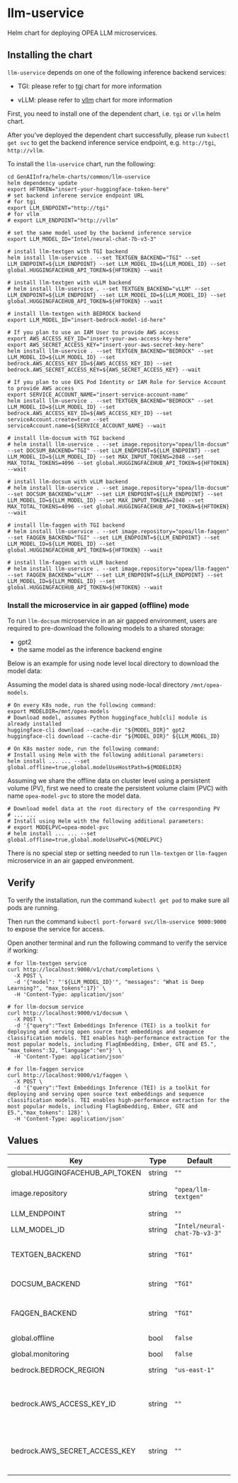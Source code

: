 # llm-uservice

Helm chart for deploying OPEA LLM microservices.

## Installing the chart

`llm-uservice` depends on one of the following inference backend services:

- TGI: please refer to [tgi](../tgi) chart for more information

- vLLM: please refer to [vllm](../vllm) chart for more information

First, you need to install one of the dependent chart, i.e. `tgi` or `vllm` helm chart.

After you've deployed the dependent chart successfully, please run `kubectl get svc` to get the backend inference service endpoint, e.g. `http://tgi`, `http://vllm`.

To install the `llm-uservice` chart, run the following:

```console
cd GenAIInfra/helm-charts/common/llm-uservice
helm dependency update
export HFTOKEN="insert-your-huggingface-token-here"
# set backend inferene service endpoint URL
# for tgi
export LLM_ENDPOINT="http://tgi"
# for vllm
# export LLM_ENDPOINT="http://vllm"

# set the same model used by the backend inference service
export LLM_MODEL_ID="Intel/neural-chat-7b-v3-3"

# install llm-textgen with TGI backend
helm install llm-uservice . --set TEXTGEN_BACKEND="TGI" --set LLM_ENDPOINT=${LLM_ENDPOINT} --set LLM_MODEL_ID=${LLM_MODEL_ID} --set global.HUGGINGFACEHUB_API_TOKEN=${HFTOKEN} --wait

# install llm-textgen with vLLM backend
# helm install llm-uservice . --set TEXTGEN_BACKEND="vLLM" --set LLM_ENDPOINT=${LLM_ENDPOINT} --set LLM_MODEL_ID=${LLM_MODEL_ID} --set global.HUGGINGFACEHUB_API_TOKEN=${HFTOKEN} --wait

# install llm-textgen with BEDROCK backend
export LLM_MODEL_ID="insert-bedrock-model-id-here"

# If you plan to use an IAM User to provide AWS access
export AWS_ACCESS_KEY_ID="insert-your-aws-access-key-here"
export AWS_SECRET_ACCESS_KEY="insert-your-aws-secret-key-here"
helm install llm-uservice . --set TEXTGEN_BACKEND="BEDROCK" --set LLM_MODEL_ID=${LLM_MODEL_ID} --set bedrock.AWS_ACCESS_KEY_ID=${AWS_ACCESS_KEY_ID} --set bedrock.AWS_SECRET_ACCESS_KEY=${AWS_SECRET_ACCESS_KEY} --wait

# If you plan to use EKS Pod Identity or IAM Role for Service Account to provide AWS access
export SERVICE_ACCOUNT_NAME="insert-service-account-name"
helm install llm-uservice . --set TEXTGEN_BACKEND="BEDROCK" --set LLM_MODEL_ID=${LLM_MODEL_ID} --set bedrock.AWS_ACCESS_KEY_ID=${AWS_ACCESS_KEY_ID} --set serviceAccount.create=true --set serviceAccount.name=${SERVICE_ACCOUNT_NAME} --wait

# install llm-docsum with TGI backend
# helm install llm-uservice . --set image.repository="opea/llm-docsum" --set DOCSUM_BACKEND="TGI" --set LLM_ENDPOINT=${LLM_ENDPOINT} --set LLM_MODEL_ID=${LLM_MODEL_ID} --set MAX_INPUT_TOKENS=2048 --set MAX_TOTAL_TOKENS=4096 --set global.HUGGINGFACEHUB_API_TOKEN=${HFTOKEN} --wait

# install llm-docsum with vLLM backend
# helm install llm-uservice . --set image.repository="opea/llm-docsum" --set DOCSUM_BACKEND="vLLM" --set LLM_ENDPOINT=${LLM_ENDPOINT} --set LLM_MODEL_ID=${LLM_MODEL_ID} --set MAX_INPUT_TOKENS=2048 --set MAX_TOTAL_TOKENS=4096 --set global.HUGGINGFACEHUB_API_TOKEN=${HFTOKEN} --wait

# install llm-faqgen with TGI backend
# helm install llm-uservice . --set image.repository="opea/llm-faqgen" --set FAQGEN_BACKEND="TGI" --set LLM_ENDPOINT=${LLM_ENDPOINT} --set LLM_MODEL_ID=${LLM_MODEL_ID} --set global.HUGGINGFACEHUB_API_TOKEN=${HFTOKEN} --wait

# install llm-faqgen with vLLM backend
# helm install llm-uservice . --set image.repository="opea/llm-faqgen" --set FAQGEN_BACKEND="vLLM" --set LLM_ENDPOINT=${LLM_ENDPOINT} --set LLM_MODEL_ID=${LLM_MODEL_ID} --set global.HUGGINGFACEHUB_API_TOKEN=${HFTOKEN} --wait
```

### Install the microservice in air gapped (offline) mode

To run `llm-docsum` microservice in an air gapped environment, users are required to pre-download the following models to a shared storage:

- gpt2
- the same model as the inference backend engine

Below is an example for using node level local directory to download the model data:

Assuming the model data is shared using node-local directory `/mnt/opea-models`.

```
# On every K8s node, run the following command:
export MODELDIR=/mnt/opea-models
# Download model, assumes Python huggingface_hub[cli] module is already installed
huggingface-cli download --cache-dir "${MODEL_DIR}" gpt2
huggingface-cli download --cache-dir "${MODEL_DIR}" ${LLM_MODEL_ID}

# On K8s master node, run the following command:
# Install using Helm with the following additional parameters:
helm install ... ... --set global.offline=true,global.modelUseHostPath=${MODELDIR}

```

Assuming we share the offline data on cluster level using a persistent volume (PV), first we need to create the persistent volume claim (PVC) with name `opea-model-pvc` to store the model data.

```
# Download model data at the root directory of the corresponding PV
# ... ...
# Install using Helm with the following additional parameters:
# export MODELPVC=opea-model-pvc
# helm install ... ... --set global.offline=true,global.modelUsePVC=${MOELPVC}
```

There is no special step or setting needed to run `llm-textgen` or `llm-faqgen` microservice in an air gapped environment.

## Verify

To verify the installation, run the command `kubectl get pod` to make sure all pods are running.

Then run the command `kubectl port-forward svc/llm-uservice 9000:9000` to expose the service for access.

Open another terminal and run the following command to verify the service if working:

```console
# for llm-textgen service
curl http://localhost:9000/v1/chat/completions \
  -X POST \
  -d '{"model": "'${LLM_MODEL_ID}'", "messages": "What is Deep Learning?", "max_tokens":17}' \
  -H 'Content-Type: application/json'

# for llm-docsum service
curl http://localhost:9000/v1/docsum \
  -X POST \
  -d '{"query":"Text Embeddings Inference (TEI) is a toolkit for deploying and serving open source text embeddings and sequence classification models. TEI enables high-performance extraction for the most popular models, including FlagEmbedding, Ember, GTE and E5.", "max_tokens":32, "language":"en"}' \
  -H 'Content-Type: application/json'

# for llm-faqgen service
curl http://localhost:9000/v1/faqgen \
  -X POST \
  -d '{"query":"Text Embeddings Inference (TEI) is a toolkit for deploying and serving open source text embeddings and sequence classification models. TEI enables high-performance extraction for the most popular models, including FlagEmbedding, Ember, GTE and E5.","max_tokens": 128}' \
  -H 'Content-Type: application/json'
```

## Values

| Key                             | Type   | Default                       | Description                                                                                                                       |
| ------------------------------- | ------ | ----------------------------- | --------------------------------------------------------------------------------------------------------------------------------- |
| global.HUGGINGFACEHUB_API_TOKEN | string | `""`                          | Your own Hugging Face API token                                                                                                   |
| image.repository                | string | `"opea/llm-textgen"`          | one of "opea/llm-textgen", "opea/llm-docsum", "opea/llm-faqgen"                                                                   |
| LLM_ENDPOINT                    | string | `""`                          | backend inference service endpoint                                                                                                |
| LLM_MODEL_ID                    | string | `"Intel/neural-chat-7b-v3-3"` | model used by the inference backend                                                                                               |
| TEXTGEN_BACKEND                 | string | `"TGI"`                       | backend inference engine, only valid for llm-textgen image, one of "TGI", "vLLM", "BEDROCK"                                       |
| DOCSUM_BACKEND                  | string | `"TGI"`                       | backend inference engine, only valid for llm-docsum image, one of "TGI", "vLLM"                                                   |
| FAQGEN_BACKEND                  | string | `"TGI"`                       | backend inference engine, only valid for llm-faqgen image, one of "TGi", "vLLM"                                                   |
| global.offline                  | bool   | `false`   | Whether to run the microservice in air gapped environment
| global.monitoring               | bool   | `false`                       | Service usage metrics                                                                                                             |
| bedrock.BEDROCK_REGION          | string | `"us-east-1"`                 | The AWS Region to use when accessing the Bedrock service                                                                          |
| bedrock.AWS_ACCESS_KEY_ID       | string | `""`                          | The AWS Access Key to use when authenticating with the Bedrock service. If set, bedrock.AWS_SECRET_ACCESS_KEY must also be set    |
| bedrock.AWS_SECRET_ACCESS_KEY   | string | `""`                          | The AWS Secret Access Key to use when authenticating with the Bedrock service. If set, bedrock.AWS_ACCESS_KEY_ID must also be set |
